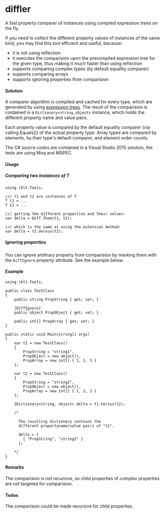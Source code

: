 # diffler
A fast property comparer of instances using compiled expression trees on the fly.

If you need to collect the different property values of instances of the same kind,
you may find this tool efficient and useful, because:
- it is not using reflection
- it executes the comparision upon the precompiled expression tree for the given type, thus making it much faster than using reflection
- supports comparing complex types (by default equality comparer)
- supports comparing arrays
- supports ignoring properties from comparision

#### Solution
A comparer algorithm is compiled and cached for every type, which are generated by using [expression trees](https://msdn.microsoft.com/en-us/library/bb397951.aspx). The result of the comparision is contained in a `Dictionary<string,object>` instance, which holds the different property name and value pairs.

Each property value is compared by the default equality comparer (via calling Equals()) of the actual property type. Array types are compared by elements, by their type's default comparer, and element order counts.

The C# source codes are contained in a Visual Studio 2015 solution, the tests are using Moq and MSPEC.

#### Usage

##### Comparing two instances of T
```CSharp
using rblt.Tools;

/// t1 and t2 are instances of T
T t1 = ...
T t2 = ...

/// getting the different properties and their values:
var delta = Diff.Them(t1, t2);

/// which is the same as using the extension method:
var delta = t1.Versus(t2);
```

##### Ignoring properties
You can ignore arbitrary property from comparision by marking them with the `DiffIgnore` property attribute. See the example below.

#### Example

```CSharp
using rblt.Tools;

public class TestClass
{
    public string PropString { get; set; }
    
    [DiffIgnore]
    public object PropObject { get; set; }
    
    public int[] PropArray { get; set; }
}

public static void Main(string[] args)
{
    var t1 = new TestClass()
    {
        PropString = "string1",
        PropObject = new object(),
        PropArray = new int[] { 1, 2, 3 }
    };
    
    var t2 = new TestClass()
    {
        PropString = "string2",
        PropObject = new object(),
        PropArray = new int[] { 1, 2, 3 }
    };
    
    IDictionary<string, object> delta = t1.Versus(t2);
    
    /*
    
      The resulting dictionary contains the
      different propertyname/value pairs of "t2".
      
      delta = {
        { "PropString", "string2" }
      };
      
    */
}
```

#### Remarks
The comparision is not recursive, so child properties of complex properties are not targeted for comparision.

#### Todos
The comparision could be made recursive for child properties.
